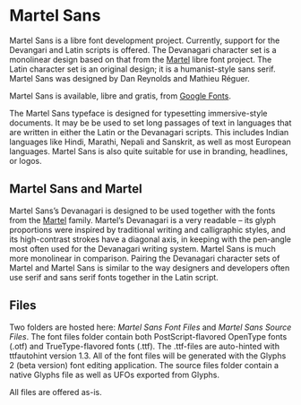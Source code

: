 Martel Sans
===========

Martel Sans is a libre font development project. Currently, support for the Devangari and Latin scripts is offered. The Devanagari character set is a monolinear design based on that from the <a href="https://github.com/typeoff/martel">Martel</a> libre font project. The Latin character set is an original design; it is a humanist-style sans serif. Martel Sans was designed by Dan Reynolds and Mathieu Réguer.

Martel Sans is available, libre and gratis, from <a href="http://www.google.com/fonts/specimen/Martel+Sans">Google Fonts</a>. 

The Martel Sans typeface is designed for typesetting immersive-style documents. It may be be used to set long passages of text in languages that are written in either the Latin or the Devanagari scripts. This includes Indian languages like Hindi, Marathi, Nepali and Sanskrit, as well as most European languages. Martel Sans is also quite suitable for use in branding, headlines, or logos.

<h2>Martel Sans and Martel</h2>
Martel Sans’s Devanagari is designed to be used together with the fonts from the <a href="https://github.com/typeoff/martel">Martel</a> family. Martel’s Devanagari is a very readable – its glyph proportions were inspired by traditional writing and calligraphic styles, and its high-contrast strokes have a diagonal axis, in keeping with the pen-angle most often used for the Devanagari writing system. Martel Sans is much more monolinear in comparison. Pairing the Devanagari character sets of Martel and Martel Sans is similar to the way designers and developers often use serif and sans serif fonts together in the Latin script.

<h2>Files</h2>
Two folders are hosted here: <em>Martel Sans Font Files</em> and <em>Martel Sans Source Files</em>. The font files folder  contain both PostScript-flavored OpenType fonts (.otf) and TrueType-flavored fonts (.ttf). The .ttf-files are auto-hinted with ttfautohint version 1.3. All of the font files will be generated with the Glyphs 2 (beta version) font editing application. The source files folder contain a native Glyphs file as well as UFOs exported from Glyphs.

All files are offered as-is.
